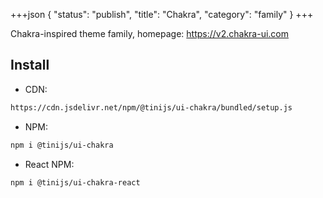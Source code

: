+++json
{
  "status": "publish",
  "title": "Chakra",
  "category": "family"
}
+++

Chakra-inspired theme family, homepage: <https://v2.chakra-ui.com>

## Install

- CDN:

```txt
https://cdn.jsdelivr.net/npm/@tinijs/ui-chakra/bundled/setup.js
```

- NPM:

```bash
npm i @tinijs/ui-chakra
```

- React NPM:

```bash
npm i @tinijs/ui-chakra-react
```
